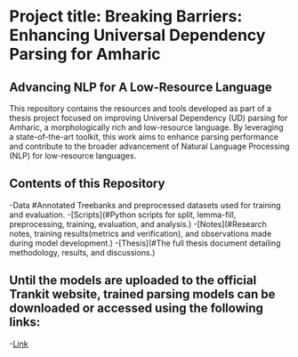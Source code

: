 # Project title: Breaking Barriers: Enhancing Universal Dependency Parsing for Amharic
##                              Advancing NLP for A Low-Resource Language

This repository contains the resources and tools developed as part of a thesis project focused on improving 
Universal Dependency (UD) parsing for Amharic, a morphologically rich and low-resource language. 
By leveraging a state-of-the-art toolkit, this work aims to enhance parsing performance and contribute to 
the broader advancement of Natural Language Processing (NLP) for low-resource languages.

## Contents of this Repository
-Data #Annotated Treebanks and preprocessed datasets used for training and evaluation.
-[Scripts](#Python scripts for split, lemma-fill, preprocessing, training, evaluation, and analysis.)
-[Notes](#Research notes, training results(metrics and verification), and observations made during model development.)
-[Thesis](#The full thesis document detailing methodology, results, and discussions.)

## Until the models are uploaded to the official Trankit website, trained parsing models can be downloaded or accessed using the following links:
-[Link](#Link)
